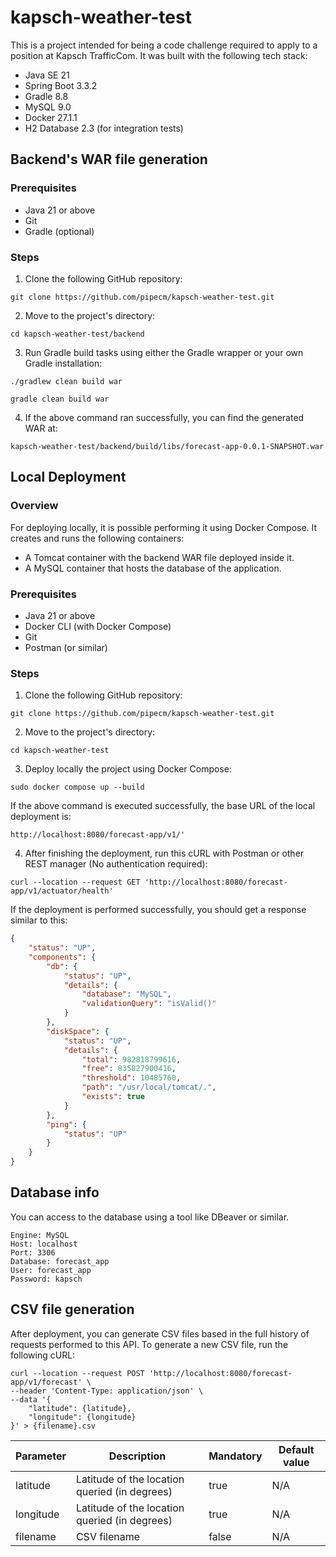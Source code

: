 # kapsch-weather-test
This is a project intended for being a code challenge required to apply to a position at Kapsch TrafficCom. It was built with the following tech stack:
* Java SE 21
* Spring Boot 3.3.2
* Gradle 8.8
* MySQL 9.0
* Docker 27.1.1
* H2 Database 2.3 (for integration tests)

## Backend's WAR file generation

### Prerequisites

* Java 21 or above
* Git
* Gradle (optional)

### Steps

1. Clone the following GitHub repository:
```
git clone https://github.com/pipecm/kapsch-weather-test.git
```
2. Move to the project's directory:
```
cd kapsch-weather-test/backend
```
3. Run Gradle build tasks using either the Gradle wrapper or your own Gradle installation:
```
./gradlew clean build war
```
```
gradle clean build war
```
4. If the above command ran successfully, you can find the generated WAR at:
```
kapsch-weather-test/backend/build/libs/forecast-app-0.0.1-SNAPSHOT.war
```

## Local Deployment

### Overview
For deploying locally, it is possible performing it using Docker Compose. It creates and runs the following containers:
* A Tomcat container with the backend WAR file deployed inside it.
* A MySQL container that hosts the database of the application.

### Prerequisites

* Java 21 or above
* Docker CLI (with Docker Compose)
* Git
* Postman (or similar)

### Steps

1. Clone the following GitHub repository:
```
git clone https://github.com/pipecm/kapsch-weather-test.git
```
2. Move to the project's directory:
```
cd kapsch-weather-test
```
3. Deploy locally the project using Docker Compose:
```
sudo docker compose up --build
```
If the above command is executed successfully, the base URL of the local deployment is:
```
http://localhost:8080/forecast-app/v1/'
```
4. After finishing the deployment, run this cURL with Postman or other REST manager (No authentication required):
```
curl --location --request GET 'http://localhost:8080/forecast-app/v1/actuator/health'
```
If the deployment is performed successfully, you should get a response similar to this:
```json
{
    "status": "UP",
    "components": {
        "db": {
            "status": "UP",
            "details": {
                "database": "MySQL",
                "validationQuery": "isValid()"
            }
        },
        "diskSpace": {
            "status": "UP",
            "details": {
                "total": 982818799616,
                "free": 835827900416,
                "threshold": 10485760,
                "path": "/usr/local/tomcat/.",
                "exists": true
            }
        },
        "ping": {
            "status": "UP"
        }
    }
}
```
## Database info
You can access to the database using a tool like DBeaver or similar.
```
Engine: MySQL
Host: localhost
Port: 3306
Database: forecast_app
User: forecast_app
Password: kapsch
```

## CSV file generation
After deployment, you can generate CSV files based in the full history of requests performed to this API. To generate a new CSV file, run the following cURL:

```
curl --location --request POST 'http://localhost:8080/forecast-app/v1/forecast' \
--header 'Content-Type: application/json' \
--data '{
    "latitude": {latitude},
    "longitude": {longitude}
}' > {filename}.csv
```

| Parameter | Description                     | Mandatory | Default value |
|-----------|-----------------------------------------------|-------|-----|
| latitude  | Latitude of the location queried (in degrees) | true  | N/A |
| longitude | Latitude of the location queried (in degrees) | true  | N/A |
| filename  | CSV filename                                  | false | N/A |
